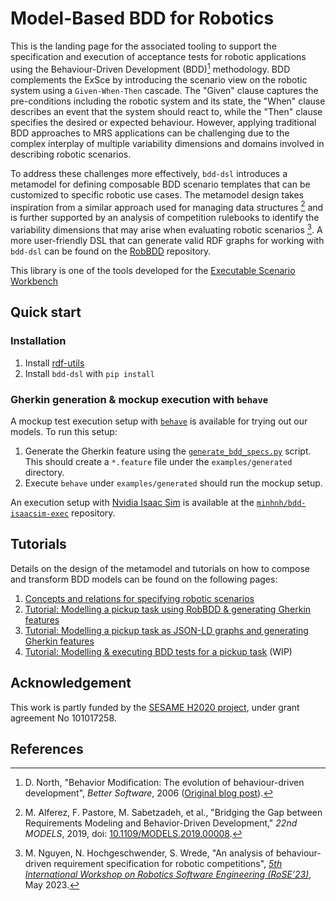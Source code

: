 # Model-Based BDD for Robotics

This is the landing page for the associated tooling to support the specification and
execution of acceptance tests for robotic applications using the
Behaviour-Driven Development (BDD)[^north2003bdd] methodology.
BDD complements the ExSce by introducing the scenario view on the robotic system using
a `Given-When-Then` cascade. The "Given" clause captures the pre-conditions including
the robotic system and its state, the "When" clause describes an event that the system
should react to, while the "Then" clause specifies the desired or expected behaviour.
However, applying traditional BDD approaches to MRS applications can be challenging
due to the complex interplay of multiple variability dimensions and domains involved in
describing robotic scenarios.

To address these challenges more effectively, `bdd-dsl` introduces a metamodel for defining
composable BDD scenario templates that can be customized to specific robotic use cases.
The metamodel design takes inspiration from a similar approach used for managing
data structures [^alferez2019] and is further supported by an analysis of competition rulebooks
to identify the variability dimensions that may arise when evaluating
robotic scenarios [^nguyen2023rulebook]. A more user-friendly DSL that can generate valid
RDF graphs for working with `bdd-dsl` can be found on the
[RobBDD](https://github.com/minhnh/robbdd) repository.

This library is one of the tools developed for the
[Executable Scenario Workbench](https://sesame-project.github.io/exsce/)

## Quick start

### Installation

1. Install [rdf-utils](https://github.com/secorolab/rdf-utils/)
1. Install `bdd-dsl` with `pip install`

### Gherkin generation & mockup execution with `behave`

A mockup test execution setup with [`behave`](https://behave.readthedocs.io/en/latest/) is available
for trying out our models. To run this setup:

1. Generate the Gherkin feature using the [`generate_bdd_specs.py`](https://github.com/minhnh/bdd-dsl/blob/-/examples/generate_bdd_specs.py)
   script. This should create a `*.feature` file under the `examples/generated` directory.
1. Execute `behave` under `examples/generated` should run the mockup setup.

An execution setup with [Nvidia Isaac Sim](https://docs.isaacsim.omniverse.nvidia.com/latest/index.html)
is available at the [`minhnh/bdd-isaacsim-exec`](https://github.com/minhnh/bdd-isaacsim-exec) repository.

## Tutorials

Details on the design of the metamodel and tutorials on how to compose and transform
BDD models can be found on the following pages:

1. [Concepts and relations for specifying robotic scenarios](bdd-concepts.md)
1. [Tutorial: Modelling a pickup task using RobBDD & generating Gherkin features](robbdd.md)
1. [Tutorial: Modelling a pickup task as JSON-LD graphs and generating Gherkin features](bdd-tutorial-representation.md)
1. [Tutorial: Modelling & executing BDD tests for a pickup task](bdd-tutorial-execution.md) (WIP)

## Acknowledgement

This work is partly funded by the [SESAME H2020 project](https://www.sesame-project.org/),
under grant agreement No 101017258.

## References

[^north2003bdd]: D. North, "Behavior Modification: The evolution of behaviour-driven development",
    _Better Software_, 2006 ([Original blog post](https://dannorth.net/introducing-bdd/)).

[^alferez2019]: M. Alferez, F. Pastore, M. Sabetzadeh, et al., "Bridging the Gap between
    Requirements Modeling and Behavior-Driven Development," _22nd MODELS_, 2019,
    doi: [10.1109/MODELS.2019.00008](https://doi.org/10.1109/MODELS.2019.00008).

[^nguyen2023rulebook]: M. Nguyen, N. Hochgeschwender, S. Wrede, "An analysis of behaviour-driven
    requirement specification for robotic competitions",
    [_5th International Workshop on Robotics Software Engineering (RoSE’23)_](https://rose-workshops.github.io/rose2023/),
    May 2023.
